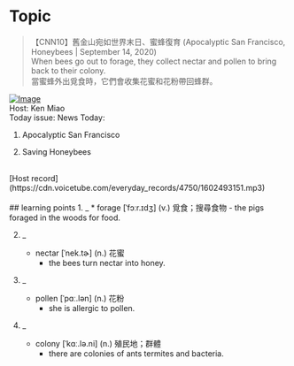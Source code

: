 # Topic

> 【CNN10】舊金山宛如世界末日、蜜蜂復育 (Apocalyptic San Francisco, Honeybees | September 14, 2020) <br>
> When bees go out to forage, they collect nectar and pollen to bring back to their colony.  <br>
> 當蜜蜂外出覓食時，它們會收集花蜜和花粉帶回蜂群。 <br>

[![Image](https://cdn.voicetube.com/assets/thumbnails/9z9kfo3x8Y0.jpg)](https://www.youtube.com/embed/9z9kfo3x8Y0?rel=0&showinfo=0&cc_load_policy=0&controls=1&autoplay=1&iv_load_policy=3&playsinline=1&wmode=transparent&start=409&end=416&enablejsapi=1&origin=https://tw.voicetube.com&widgetid=1)<br>
Host: Ken Miao
<br>Today issue: News Today:

1. Apocalyptic San Francisco

2. Saving Honeybees
<br>
[Host record](https://cdn.voicetube.com/everyday_records/4750/1602493151.mp3)
<br><br>
## learning points
1. _
	* forage [ˈfɔːr.ɪdʒ] (v.) 覓食；搜尋食物
		- the pigs foraged in the woods for food.

2. _
	* nectar [ˈnek.tɚ] (n.) 花蜜
		- the bees turn nectar into honey.

3. _
	* pollen [ˈpɑː.lən] (n.) 花粉
		- she is allergic to pollen.

4. _
	* colony [ˈkɑː.lə.ni] (n.) 殖民地；群體
		- there are colonies of ants termites and bacteria.

